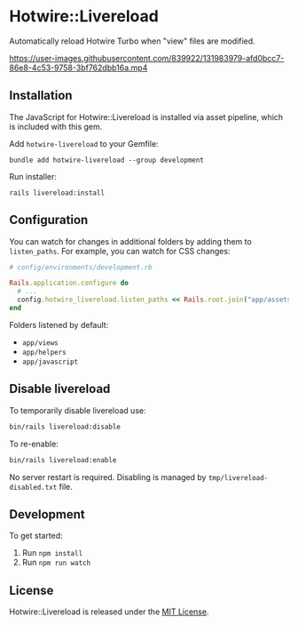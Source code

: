 # Hotwire::Livereload

Automatically reload Hotwire Turbo when "view" files are modified.

https://user-images.githubusercontent.com/839922/131983979-afd0bcc7-86e8-4c53-9758-3bf762dbb16a.mp4

## Installation

The JavaScript for Hotwire::Livereload is installed via asset pipeline, which is included with this gem.

Add `hotwire-livereload` to your Gemfile:
```
bundle add hotwire-livereload --group development
```

Run installer:
```
rails livereload:install
```

## Configuration

You can watch for changes in additional folders by adding them to `listen_paths`. For example, you can watch for CSS changes:

```ruby
# config/environments/development.rb

Rails.application.configure do
  # ...
  config.hotwire_livereload.listen_paths << Rails.root.join("app/assets/stylesheets")
end
```

Folders listened by default:
- `app/views`
- `app/helpers`
- `app/javascript`

## Disable livereload

To temporarily disable livereload use:
```bash
bin/rails livereload:disable
```

To re-enable:
```bash
bin/rails livereload:enable
```

No server restart is required. Disabling is managed by `tmp/livereload-disabled.txt` file.

## Development

To get started:

1. Run `npm install`
2. Run `npm run watch`

## License

Hotwire::Livereload is released under the [MIT License](https://opensource.org/licenses/MIT).
